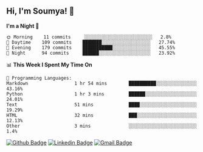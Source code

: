 ## Hi, I'm Soumya! 👋

<!--START_SECTION:waka-->
**I'm a Night 🦉** 

```text
🌞 Morning    11 commits     ░░░░░░░░░░░░░░░░░░░░░░░░░   2.8% 
🌆 Daytime    109 commits    ███████░░░░░░░░░░░░░░░░░░   27.74% 
🌃 Evening    179 commits    ███████████░░░░░░░░░░░░░░   45.55% 
🌙 Night      94 commits     ██████░░░░░░░░░░░░░░░░░░░   23.92%

```


📊 **This Week I Spent My Time On** 

```text
💬 Programming Languages: 
Markdown                 1 hr 54 mins        ██████████░░░░░░░░░░░░░░░   43.16% 
Python                   1 hr 3 mins         ██████░░░░░░░░░░░░░░░░░░░   24.01% 
Text                     51 mins             ████░░░░░░░░░░░░░░░░░░░░░   19.29% 
HTML                     32 mins             ███░░░░░░░░░░░░░░░░░░░░░░   12.13% 
Other                    3 mins              ░░░░░░░░░░░░░░░░░░░░░░░░░   1.4%

```


<!--END_SECTION:waka-->

[![Github Badge](https://img.shields.io/badge/-rubyruins-grey?style=for-the-badge&logo=github&logoColor=white&link=https://github.com/rubyruins/)](https://www.github.com/rubyruins/) 
[![Linkedin Badge](https://img.shields.io/badge/-Soumya%20Parekh-0072b1?style=for-the-badge&logo=Linkedin&logoColor=white&link=https://www.linkedin.com/in/Soumya-Parekh/)](https://www.linkedin.com/in/Soumya-Parekh/) 
[![Gmail Badge](https://img.shields.io/badge/-soumya.parekh@somaiya.edu-c14438?style=for-the-badge&logo=Gmail&logoColor=white&link=mailto:soumya.parekh@somaiya.edu)](mailto:soumya.parekh@somaiya.edu) 
